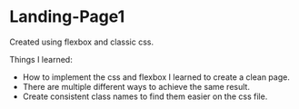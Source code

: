 # Landing-Page1

Created using flexbox and classic css.

Things I learned:
 - How to implement the css and flexbox I learned to create a clean page.
 - There are multiple different ways to achieve the same result.
 - Create consistent class names to find them easier on the css file.

